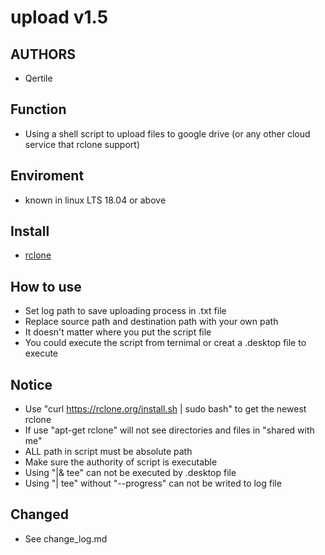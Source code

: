 # upload v1.5
## AUTHORS
- Qertile

## Function
- Using a shell script to upload files to google drive (or any other cloud service that rclone support)

## Enviroment
- known in linux LTS 18.04 or above

## Install
- [rclone](https://rclone.org)

## How to use
- Set log path to save uploading process in .txt file
- Replace source path and destination path with your own path
- It doesn't matter where you put the script file
- You could execute the script from ternimal or creat a .desktop file to execute


## Notice
- Use "curl https://rclone.org/install.sh | sudo bash" to get the newest rclone
- If use "apt-get rclone" will not see directories and files in "shared with me"
- ALL path in script must be absolute path
- Make sure the authority of script is executable
- Using "|& tee" can not be executed by .desktop file
- Using "| tee" without "--progress" can not be writed to log file

## Changed
- See change_log.md